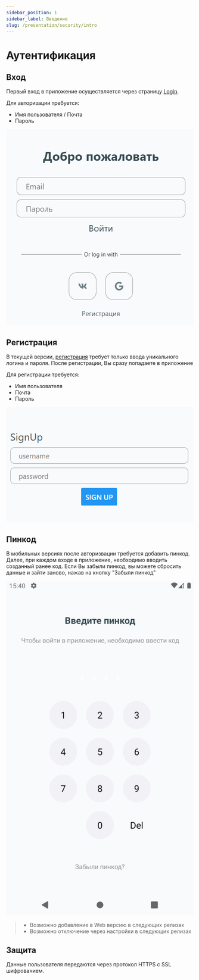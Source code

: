 ```yaml
---
sidebar_position: 1
sidebar_label: Введение
slug: /presentation/security/intro
---
```


# Аутентификация

## Вход

Первый вход в приложение осуществляется через страницу [Login](http://localhost:3002/docs/documentation/server/Routes/auth#login).

Для авторизации требуется:

- Имя пользователя / Почта
- Пароль

<!-- !["Страница авторизации"](../../../static/img/presentation/auth/login.png) -->
<div align="center"><img type="imgscreen" src="../../../static/img/presentation/auth/login.png"/></div>

## Регистрация

В текущей версии, [регистрация](http://localhost:3002/docs/documentation/server/Routes/auth#signup) требует только ввода уникального логина и пароля. После регистрации, Вы сразу попадаете в приложение

Для регистрации требуется:

- Имя пользователя
- Почта
- Пароль

<!-- !["Страница регистрации"](../../../static/img/presentation/auth/signUp.png) -->
<div align="center"><img type="imgscreen" src="../../../static/img/presentation/auth/signUp.png"/></div>

## Пинкод <span class="pin mobile"></span>

В мобильных версиях после авторизвации требуется добавить пинкод. Далее, при каждом входе в приложение, необходимо вводить созданный ранее код. Если Вы забыли пинкод, вы можете сбросить данные и зайти заново, нажав на кнопку "Забыли пинкод"

<!-- !["Страница пинкода"](../../../static/img/presentation/auth/pin.png) -->
<div align="center"><img type="imgscreen" src="../../../static/img/presentation/auth/pin.png"/></div>

> - Возможно добавление в Web версию в следующих релизах
> - Возможно отключение через настройки в следующих релизах

## Защита

Данные пользователя передаются через протокол HTTPS с SSL шифрованием.
